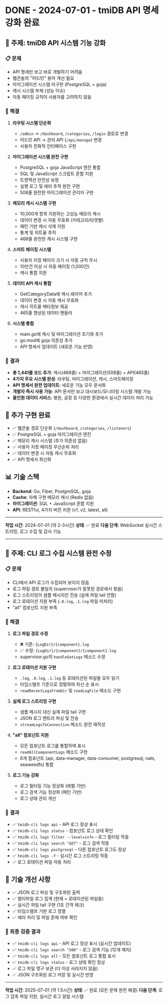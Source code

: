 # DONE - 2024-07-01 - tmiDB API 명세 강화 완료

## 🚀 **주제**: tmiDB API 시스템 기능 강화

### 📋 **문제**
- API 명세만 보고 바로 개발하기 어려움
- 웹콘솔의 "어드민" 용어 개선 필요
- 마이그레이션 시스템 미구현 (PostgreSQL + goja)
- 캐시 시스템 부재 (성능 이슈)
- 자동 페이징 규칙이 사용자를 고려하지 않음

### 🔧 **해결**
1. **라우팅 시스템 단순화**
   - `/admin` → `/dashboard`, `/categories`, `/login` 경로로 변경
   - 어드민 API → 관리 API (`/api/manage`) 변경
   - 사용자 친화적 인터페이스 구현

2. **마이그레이션 시스템 완전 구현**
   - PostgreSQL + goja JavaScript 엔진 통합
   - SQL 및 JavaScript 스크립트 혼합 지원
   - 트랜잭션 안전성 보장
   - 실행 로그 및 에러 추적 완전 구현
   - 508줄 완전한 마이그레이션 관리자 구현

3. **메모리 캐시 시스템 구현**
   - 10,000개 항목 지원하는 고성능 메모리 캐시
   - 데이터 변경 시 자동 무효화 (카테고리/타겟별)
   - 패턴 기반 캐시 삭제 지원
   - 통계 및 히트율 추적
   - 468줄 완전한 캐시 시스템 구현

4. **스마트 페이징 시스템**
   - 사용자 지정 페이지 크기 시 자동 규칙 무시
   - 10만건 이상 시 자동 페이징 (1,000건)
   - 캐시 통합 지원

5. **데이터 API 캐시 통합**
   - GetCategoryData에 캐시 레이어 추가
   - 데이터 변경 시 자동 캐시 무효화
   - 캐시 히트율 메타정보 제공
   - 465줄 향상된 데이터 핸들러

6. **시스템 통합**
   - main.go에 캐시 및 마이그레이션 초기화 추가
   - go.mod에 goja 의존성 추가
   - API 명세서 업데이트 (새로운 기능 반영)

### 🎯 **결과**
- **총 1,441줄 코드 추가**: 캐시(468줄) + 마이그레이션(508줄) + API(465줄)
- **4가지 주요 시스템 완성**: 라우팅, 마이그레이션, 캐시, 스마트페이징
- **API 명세서 완전 업데이트**: 새로운 기능 모두 문서화
- **개발자 즉시 사용 가능**: API 문서만 보고 대시보드/모니터링 시스템 개발 가능
- **올인원 데이터 서비스**: 병원, 공장 등 다양한 환경에서 실시간 데이터 처리 가능

## 🌟 **추가 구현 완료**
- ✅ 웹콘솔 경로 단순화 (`/dashboard`, `/categories`, `/listeners`)
- ✅ PostgreSQL + goja 마이그레이션 엔진
- ✅ 메모리 캐시 시스템 (추가 의존성 없음)
- ✅ 사용자 지정 페이징 우선순위 처리
- ✅ 데이터 변경 시 자동 캐시 무효화
- ✅ API 명세서 최신화

## 📊 **기술 스택**
- **Backend**: Go, Fiber, PostgreSQL, goja
- **Cache**: 자체 구현 메모리 캐시 (Redis 없음)
- **마이그레이션**: SQL + JavaScript 혼합 지원
- **API**: RESTful, 4가지 버전 지원 (v1, v2, latest, all)

---

**작업 시간**: 2024-07-01 (약 2-3시간)
**상태**: ✅ 완료
**다음 단계**: WebSocket 실시간 스트리밍, 로그 수집 및 감사 기능 

---

## 🔧 **주제**: CLI 로그 수집 시스템 완전 수정

### 📋 **문제**
- CLI에서 API 로그가 수집되어 보이지 않음
- 로그 파일 경로 불일치 (supervisor가 잘못된 경로에서 찾음)
- 로그 스트리밍이 샘플 메시지만 전송 (실제 파일 tail 안함)
- 로그 로테이션 지원 부족 (`.0.log`, `.1.log` 파일 미처리)
- "all" 컴포넌트 지원 부족

### 🔧 **해결**
1. **로그 파일 경로 수정**
   - ❌ 기존: `{LogDir}/{component}.log`
   - ✅ 수정: `{LogDir}/{component}/{component}.log`
   - supervisor.go의 `handleGetLogs` 메소드 수정

2. **로그 로테이션 지원 구현**
   - `.log`, `.0.log`, `.1.log` 등 로테이션된 파일들 모두 읽기
   - 타임스탬프 기준으로 정렬하여 최신 순 표시
   - `readRecentLogsFromDir` 및 `readLogFile` 메소드 구현

3. **실제 로그 스트리밍 구현**
   - 샘플 메시지 대신 실제 파일 tail 구현
   - JSON 로그 엔트리 파싱 및 전송
   - `streamLogsToConnection` 메소드 완전 재작성

4. **"all" 컴포넌트 지원**
   - 모든 컴포넌트 로그를 통합하여 표시
   - `readAllComponentLogs` 메소드 구현
   - 6개 컴포넌트 (api, data-manager, data-consumer, postgresql, nats, seaweedfs) 통합

5. **로그 기능 강화**
   - 로그 필터링 기능 정상화 (레벨 기반)
   - 로그 검색 기능 정상화 (패턴 기반)
   - 로그 상태 관리 개선

### 🎯 **결과**
- ✅ `tmidb-cli logs api` - API 로그 정상 표시
- ✅ `tmidb-cli logs status` - 컴포넌트 로그 상태 확인
- ✅ `tmidb-cli logs filter --level=info` - 로그 필터링 작동
- ✅ `tmidb-cli logs search "GET"` - 로그 검색 작동
- ✅ `tmidb-cli logs postgresql` - 다른 컴포넌트 로그도 정상
- ✅ `tmidb-cli logs -f` - 실시간 로그 스트리밍 작동
- ✅ 로그 로테이션 파일 자동 처리

## 🌟 **기술 개선 사항**
- ✅ JSON 로그 파싱 및 구조화된 출력
- ✅ 멀티파일 로그 집계 (현재 + 로테이션된 파일들)
- ✅ 실시간 파일 tail 구현 (1초 간격 체크)
- ✅ 타임스탬프 기반 로그 정렬
- ✅ 에러 처리 및 파일 존재 여부 확인

### 🎯 **최종 검증 결과**
- ✅ `tmidb-cli logs api` - API 로그 정상 표시 (실시간 업데이트)
- ✅ `tmidb-cli logs search "500"` - 로그 검색 기능 (12개 매치)
- ✅ `tmidb-cli logs all` - 모든 컴포넌트 로그 통합 표시
- ✅ `tmidb-cli logs status` - 로그 상태 확인 정상
- ✅ 로그 파일 영구 보관 (더 이상 사라지지 않음)
- ✅ JSON 구조화된 로그 저장 및 실시간 반영

---

**작업 시간**: 2025-07-01 (약 1.5시간)
**상태**: ✅ 완료 (모든 문제 완전 해결)
**다음 단계**: 로그 압축 파일 지원, 실시간 로그 알림 시스템 